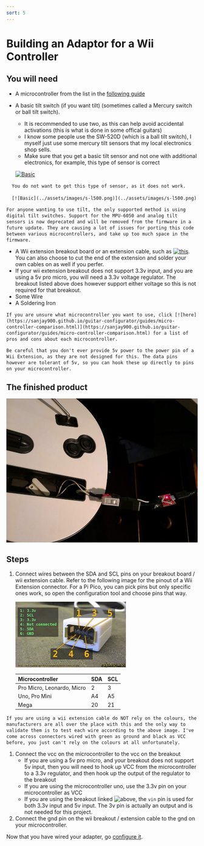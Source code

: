 ```yaml
---
sort: 5
---
```

# Building an Adaptor for a Wii Controller
## You will need
* A microcontroller from the list in the [following guide](https://santroller.tangentmc.net/wiring_guides/general.html)

* A basic tilt switch (if you want tilt) (sometimes called a Mercury switch or ball tilt switch). 
  * It is recommended to use two, as this can help avoid accidental activations (this is what is done in some offical guitars)  
  * I know some people use the SW-520D (which is a ball tilt switch), I myself just use some mercury tilt sensors that my local electronics shop sells.
  * Make sure that you get a basic tilt sensor and not one with additional electronics, for example, this type of sensor is correct 
    
  [![Basic](../assets/images/s-l500-basic.jpg)](../assets/images/s-l500.jpg)

```danger
  You do not want to get this type of sensor, as it does not work.
    
  [![Basic](../assets/images/s-l500.png)](../assets/images/s-l500.png)
```
```danger
For anyone wanting to use tilt, the only supported method is using digital tilt switches. Support for the MPU-6050 and analog tilt sensors is now deprecated and will be removed from the firmware in a future update. They are causing a lot of issues for porting this code between various microcontrollers, and take up too much space in the firmware.
```
* A Wii extension breakout board or an extension cable, such as [![this](https://www.adafruit.com/product/4836)](https://www.adafruit.com/product/4836). You can also choose to cut the end of the extension and solder your own cables on as well if you perfer.
* If your wii extension breakout does not support 3.3v input, and you are using a 5v pro micro, you will need a 3.3v voltage regulator. The breakout listed above does however support either voltage so this is not required for that breakout.
* Some Wire
* A Soldering Iron

```note
If you are unsure what microcontroller you want to use, click [![here](https://sanjay900.github.io/guitar-configurator/guides/micro-controller-comparison.html)](https://sanjay900.github.io/guitar-configurator/guides/micro-controller-comparison.html) for a list of pros and cons about each microcontroller.
```
```danger
Be careful that you don't ever provide 5v power to the power pin of a Wii Extension, as they are not designed for this. The data pins however are tolerant of 5v, so you can hook these up directly to pins on your microcontroller.
```

## The finished product
[![Finished adaptor](../assets/images/adaptor.jpg)](../assets/images/adaptor.jpg)

## Steps
1. Connect wires between the SDA and SCL pins on your breakout board / wii extension cable. 
Refer to the following image for the pinout of a Wii Extension connector. For a Pi Pico, you can pick pins but only specific ones work, so open the configuration tool and choose pins that way.

    [![Finished adaptor](../assets/images/wii-ext.jpg)](../assets/images/wii-ext.jpg)
   
   | Microcontroller | SDA | SCL |
   | --- | --- | --- |
   | Pro Micro, Leonardo, Micro | 2 | 3 |
   | Uno, Pro Mini | A4 | A5 |
   | Mega | 20 | 21 |

```danger
If you are using a wii extension cable do NOT rely on the colours, the manufacturers are all over the place with this and the only way to validate them is to test each wire according to the above image. I've come across connectors wired with green as ground and black as VCC before, you just can't rely on the colours at all unfortunately.
```
1. Connect the vcc on the microcontroller to the vcc on the breakout
   * If you are using a 5v pro micro, and your breakout does not support 5v input, then you will need to hook up VCC from the microcontroller to a 3.3v regulator, and then hook up the output of the regulator to the breakout
   * If you are using the microcontroller uno, use the 3.3v pin on your microcontroller as VCC
   * If you are using the breakout linked ![above](https://www.adafruit.com/product/4836), the `vin` pin is used for both 3.3v input and 5v input. The 3v pin is actually an output and is not needed for this project.
2. Connect the gnd pin on the wii breakout / extension cable to the gnd on your microcontroller.

Now that you have wired your adapter, go [configure it](https://santroller.tangentmc.net/tool/using.html).